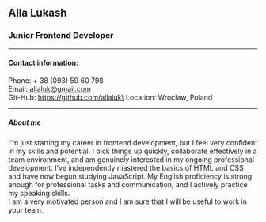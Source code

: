 ## __Alla Lukash__
### Junior Frontend Developer
---
#### Contact information:
Phone: + 38 (093) 59 60 798\
Email: allaluk@gmail.com\
Git-Hub: https://github.com/allaluk\
Location: Wroclaw, Poland 

---
##### About me 

I'm just starting my career in frontend development, but I feel very confident in my skills and potential. I pick things up quickly, collaborate effectively in a team environment, and am genuinely interested in my ongoing professional development. I've independently mastered the basics of HTML and CSS and have now begun studying JavaScript. My English proficiency is strong enough for professional tasks and communication, and I actively practice my speaking skills.\
I am a very motivated person and I am sure that I will be useful to work in your team. 